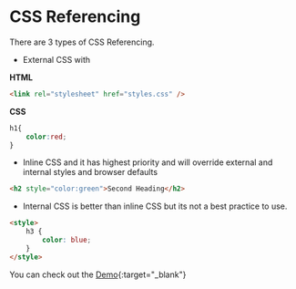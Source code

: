 


# CSS Referencing



There are 3 types of CSS Referencing.

- External CSS with <link>

**HTML**

```html
<link rel="stylesheet" href="styles.css" />
```
**CSS**

```css
h1{
    color:red;
}
```
- Inline CSS and it has highest priority and will override external and internal styles and browser defaults

```html
<h2 style="color:green">Second Heading</h2>
```
- Internal CSS  is better than inline CSS but its not a best practice to use.

```html
<style>
    h3 {
        color: blue;
    }
</style>
```

You can check out the [Demo](https://praveenorugantitech.github.io/praveenorugantitech-css-course/1_Referencing/Demo){:target="_blank"}





